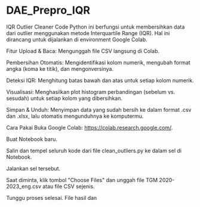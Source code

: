 # DAE_Prepro_IQR

IQR Outlier Cleaner
Code Python ini berfungsi untuk membersihkan data dari outlier menggunakan metode Interquartile Range (IQR). Hal ini dirancang untuk dijalankan di environment Google Colab.

Fitur
Upload & Baca: Mengunggah file CSV langsung di Colab.

Pembersihan Otomatis: Mengidentifikasi kolom numerik, mengubah format angka (koma ke titik), dan mengonversinya.

Deteksi IQR: Menghitung batas bawah dan atas untuk setiap kolom numerik.

Visualisasi: Menghasilkan plot histogram perbandingan (sebelum vs. sesudah) untuk setiap kolom yang dibersihkan.

Simpan & Unduh: Menyimpan data yang sudah bersih ke dalam format .csv dan .xlsx, lalu otomatis mengunduhnya ke komputermu.

Cara Pakai
Buka Google Colab: https://colab.research.google.com/.

Buat Notebook baru.

Salin dan tempel seluruh kode dari file clean_outliers.py ke dalam sel di Notebook.

Jalankan sel tersebut.

Saat diminta, klik tombol "Choose Files" dan unggah file TGM 2020-2023_eng.csv atau file CSV sejenis.

Tunggu proses selesai. File hasil dan
